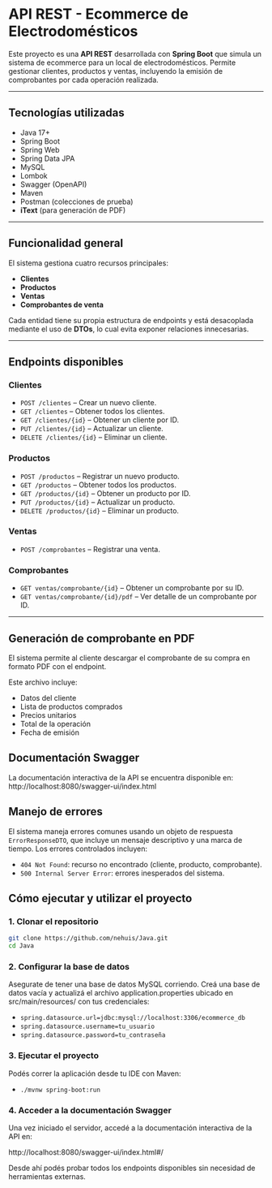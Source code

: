 # API REST - Ecommerce de Electrodomésticos

Este proyecto es una **API REST** desarrollada con **Spring Boot** que simula un sistema de ecommerce para un local de electrodomésticos. Permite gestionar clientes, productos y ventas, incluyendo la emisión de comprobantes por cada operación realizada.

---

## Tecnologías utilizadas

- Java 17+
- Spring Boot
- Spring Web
- Spring Data JPA
- MySQL
- Lombok
- Swagger (OpenAPI)
- Maven
- Postman (colecciones de prueba)
- **iText** (para generación de PDF)

---

## Funcionalidad general

El sistema gestiona cuatro recursos principales:

- **Clientes**
- **Productos**
- **Ventas**
- **Comprobantes de venta**

Cada entidad tiene su propia estructura de endpoints y está desacoplada mediante el uso de **DTOs**, lo cual evita exponer relaciones innecesarias.

---

## Endpoints disponibles

### Clientes

- `POST /clientes` – Crear un nuevo cliente.
- `GET /clientes` – Obtener todos los clientes.
- `GET /clientes/{id}` – Obtener un cliente por ID.
- `PUT /clientes/{id}` – Actualizar un cliente.
- `DELETE /clientes/{id}` – Eliminar un cliente.

### Productos

- `POST /productos` – Registrar un nuevo producto.
- `GET /productos` – Obtener todos los productos.
- `GET /productos/{id}` – Obtener un producto por ID.
- `PUT /productos/{id}` – Actualizar un producto.
- `DELETE /productos/{id}` – Eliminar un producto.

### Ventas

- `POST /comprobantes` – Registrar una venta.

### Comprobantes

- `GET ventas/comprobante/{id}` – Obtener un comprobante por su ID.
- `GET ventas/comprobante/{id}/pdf` – Ver detalle de un comprobante por ID.

---

## Generación de comprobante en PDF

El sistema permite al cliente descargar el comprobante de su compra en formato PDF con el endpoint.

Este archivo incluye:
- Datos del cliente
- Lista de productos comprados
- Precios unitarios
- Total de la operación
- Fecha de emisión

## Documentación Swagger

La documentación interactiva de la API se encuentra disponible en:
http://localhost:8080/swagger-ui/index.html

## Manejo de errores

El sistema maneja errores comunes usando un objeto de respuesta `ErrorResponseDTO`, que incluye un mensaje descriptivo y una marca de tiempo. Los errores controlados incluyen:

- `404 Not Found`: recurso no encontrado (cliente, producto, comprobante).
- `500 Internal Server Error`: errores inesperados del sistema.

## Cómo ejecutar y utilizar el proyecto

### 1. Clonar el repositorio

```bash
git clone https://github.com/nehuis/Java.git
cd Java
```
### 2. Configurar la base de datos

Asegurate de tener una base de datos MySQL corriendo. Creá una base de datos vacía y actualizá el archivo application.properties ubicado en src/main/resources/ con tus credenciales:

- `spring.datasource.url=jdbc:mysql://localhost:3306/ecommerce_db`  
- `spring.datasource.username=tu_usuario`  
- `spring.datasource.password=tu_contraseña`

### 3. Ejecutar el proyecto
Podés correr la aplicación desde tu IDE con Maven:

- `./mvnw spring-boot:run`

### 4. Acceder a la documentación Swagger
Una vez iniciado el servidor, accedé a la documentación interactiva de la API en:

http://localhost:8080/swagger-ui/index.html#/

Desde ahí podés probar todos los endpoints disponibles sin necesidad de herramientas externas.
